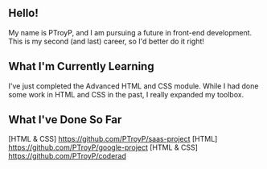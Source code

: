 ## Hello!

My name is PTroyP, and I am pursuing a future in front-end development. This is my second (and last) career, so I'd better do it right!

## What I'm Currently Learning

I've just completed the Advanced HTML and CSS module. While I had done some work in HTML and CSS in the past, I really expanded my toolbox.

## What I've Done So Far

[HTML & CSS] https://github.com/PTroyP/saas-project
[HTML] https://github.com/PTroyP/google-project
[HTML & CSS] https://github.com/PTroyP/coderad
